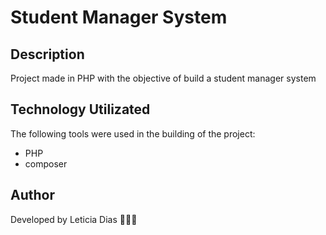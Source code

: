 # Student Manager System 

## Description
<p>Project made in PHP with the objective of build a student manager system</p>

## Technology Utilizated
<p>The following tools were used in the building of the project:</p>

- PHP
- composer

## Author 
<p>Developed by Leticia Dias 👩‍💻💜</p>
